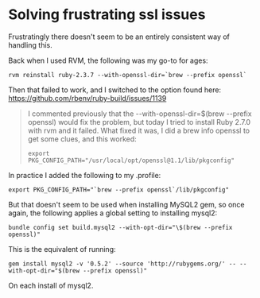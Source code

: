 # Solving frustrating ssl issues

Frustratingly there doesn't seem to be an entirely consistent way of handling this.

Back when I used RVM, the following was my go-to for ages:
```
rvm reinstall ruby-2.3.7 --with-openssl-dir=`brew --prefix openssl`
```

Then that failed to work, and I switched to the option found here: https://github.com/rbenv/ruby-build/issues/1139
>
> I commented previously that the --with-openssl-dir=$(brew --prefix openssl) would fix the problem, but today I tried to install Ruby 2.7.0 with rvm and it failed. What fixed it was, I did a brew info openssl to get some clues, and this worked:
>
> ```
> export PKG_CONFIG_PATH="/usr/local/opt/openssl@1.1/lib/pkgconfig"
> ```

In practice I added the following to my .profile:

```
export PKG_CONFIG_PATH="`brew --prefix openssl`/lib/pkgconfig"
```

But that doesn't seem to be used when installing MySQL2 gem, so once again, the following applies a global setting to installing mysql2:

```
bundle config set build.mysql2 --with-opt-dir="\$(brew --prefix openssl)"
```

This is the equivalent of running:

```
gem install mysql2 -v '0.5.2' --source 'http://rubygems.org/' -- --with-opt-dir="$(brew --prefix openssl)"
```

On each install of mysql2.
